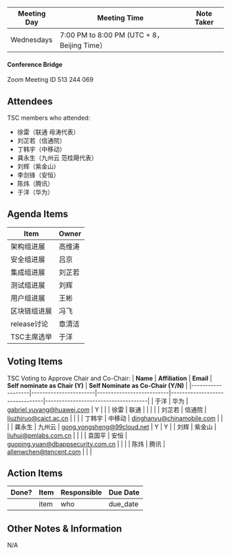 | Meeting Day | Meeting Time | Note Taker |
| --- | --- | --- |
| Wednesdays | 7:00 PM to 8:00 PM (UTC + 8，Beijing Time） |     |

#### Conference Bridge

Zoom Meeting ID
513 244 069 

## Attendees
TSC members who attended:

- 徐雷（联通 毋涛代表）
- 刘芷若（信通院） 
- 丁韩宇（中移动） 
- 龚永生（九州云 范桂飓代表）  
- 刘辉（紫金山）
- 李剑锋（安恒）
- 陈炜（腾讯）
- 于洋（华为） 

## Agenda Items

Item | Owner
---- | ----
架构组进展 | 高维涛
安全组进展 | 吕京
集成组进展 | 刘芷若
测试组进展 | 刘辉
用户组进展 | 王彬
区块链组进展 | 冯飞
release讨论 | 章清洁
TSC主席选举 | 于洋



## Voting Items
TSC Voting to Approve Chair and Co-Chair:
| **Name**          | **Affiliation**       | **Email**                |  **Self nominate as Chair (Y)** | **Self Nominate as Co-Chair (Y/N)** |
|-------------------|-----------------------|--------------------------|--------------------------------|-------------------------------------|
| 于洋              | 华为                   | gabriel.yuyang@huawei.com           |     Y             |                        |
| 徐雷              | 联通                   |                                     |    |    | 
| 刘芷若            | 信通院                 | liuzhiruo@caict.ac.cn               |   |   |
| 丁韩宇            | 中移动                 | dinghanyu@chinamobile.com           |   |   |
| 龚永生            | 九州云                 |  gong.yongsheng@99cloud.net         |  Y |  Y  |
| 刘辉              | 紫金山                 | liuhui@pmlabs.com.cn                |   |   |
| 袁国平            | 安恒                   | guoping.yuan@dbappsecurity.com.cn   |   |   |
| 陈炜              | 腾讯                   | allenwchen@tencent.com              |   |   |

## Action Items
| Done? | Item | Responsible | Due Date |
| ---- | ---- | ---- | ---- |
| | item | who | due_date |

## Other Notes & Information
N/A
